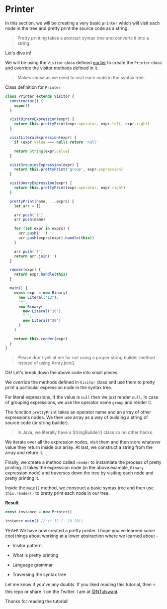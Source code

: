 # Printer

In this section, we will be creating a very basic `printer` which will visit each node in the tree and pretty print the source code as a string.

> Pretty printing takes a abstract syntax tree and converts it into a string.

Let's dive in!

We will be using the `Visitor` class defined [earlier]() to create the `Printer` class and override the visitor methods defined in it.

> Makes sense as we need to visit each node in the syntax tree.

Class definition for `Printer`

```js
class Printer extends Visitor {
  constructor() {
    super()
  }

  visitBinaryExpression(expr) {
    return this.prettyPrint(expr.operator, expr.left, expr.right)
  }

  visitLiteralExpression(expr) {
    if (expr.value === null) return 'null'

    return String(expr.value)
  }

  visitGroupingExpression(expr) {
    return this.prettyPrint('group', expr.expression)
  }

  visitUnaryExpression(expr) {
    return this.prettyPrint(expr.operator, expr.right)
  }

  prettyPrint(name, ...exprs) {
    let arr = []

    arr.push('(')
    arr.push(name)

    for (let expr in exprs) {
      arr.push(' ')
      arr.push(exprs[expr].handle(this))
    }

    arr.push(')')
    return arr.join('')
  }

  render(expr) {
    return expr.handle(this)
  }

  main() {
    const expr = new Binary(
      new Literal("12"),
      "*",
      new Binary(
        new Literal("10"),
        "-",
        new Literal("20")
      )
    )

    return this.render(expr)
  }
}
```

> Please don't yell at me for not using a proper string builder method instead of using Array.join().

Ok! Let's break down the above code into small pieces.

We override the methods defined in `Visitor` class and use them to pretty print a particular expression node in the syntax tree.

For literal expressions, if the value is `null` then we just render `null`. In case of grouping expressions, we use the operator name `group` and render it.

The function `prettyPrint` takes an operator name and an array of other expressions nodes. We then use array as a way of building a string of source code (or string builder).

> In Java, we literally have a StringBuilder() class so no other hacks.

We iterate over all the expression nodes, visit them and then store whatever value they return inside our array. At last, we construct a string from the array and return it.

Finally, we create a method called `render` to instantiate the process of pretty printing. It takes the expression node (in the above example, `Binary` expression node) and traverses down the tree by visiting each node and pretty printing it.

Inside the `main()` method, we construct a basic syntax tree and then use `this.render()` to pretty print each node in our tree.

**Result**

```js
const instance = new Printer()

instance.main() // (* 12 (- 10 20))

```

YEAH! We have now created a pretty printer. I hope you've learned some cool things about working at a lower abstraction where we learned about -

* Visitor pattern

* What is pretty printing

* Language grammar

* Traversing the syntax tree

Let me know if you've any doubts. If you liked reading this tutorial, then ⭐ this repo or share it on the Twitter. I am at [@NTulswani](https://twitter.com/NTulswani).

Thanks for reading the tutorial!
